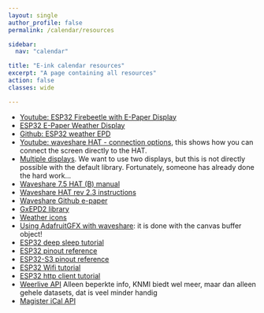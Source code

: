 ```yaml
---
layout: single
author_profile: false
permalink: /calendar/resources

sidebar:
  nav: "calendar"

title: "E-ink calendar resources"
excerpt: "A page containing all resources"
action: false
classes: wide

---
```

- [Youtube: ESP32 Firebeetle with E-Paper Display](https://youtu.be/_QKqulZvJ2E?feature=shared)
- [ESP32 E-Paper Weather Display](https://www.hackster.io/lmarzen/esp32-e-paper-weather-display-a2f444)
- [Github: ESP32 weather EPD](https://github.com/lmarzen/esp32-weather-epd)
- [Youtube: waveshare HAT - connection options](https://youtu.be/f4yoYbSWctI?feature=shared), this shows how you can connect the screen directly to the HAT.
- [Multiple displays](https://forum.arduino.cc/t/gxepd_multidisplayexample-ino-two-e-ink-displays-and-animation/671314). We want to use two displays, but this is not directly possible with the default library. Fortunately, someone has already done the hard work...
- [Waveshare 7.5 HAT (B) manual](https://www.waveshare.com/wiki/7.5inch_e-Paper_HAT_(B))
- [Waveshare HAT rev 2.3 instructions](https://www.waveshare.com/wiki/E-Paper_Driver_HAT)
- [Waveshare Github e-paper](https://github.com/waveshareteam/e-Paper)
- [GxEPD2 library](https://github.com/ZinggJM/GxEPD2)
- [Weather icons](https://github.com/erikflowers/weather-icons)
- [Using AdafruitGFX with waveshare](https://github.com/tomekness/waveshare_Epd5in83b-adafruitGFX/blob/main/arduino_codeExample/arduino_codeExample.ino): it is done with the canvas buffer object!
- [ESP32 deep sleep tutorial](https://randomnerdtutorials.com/esp32-deep-sleep-arduino-ide-wake-up-sources/)
- [ESP32 pinout reference](https://randomnerdtutorials.com/esp32-pinout-reference-gpios/)
- [ESP32-S3 pinout reference](https://randomnerdtutorials.com/esp32-s3-devkitc-pinout-guide/)
- [ESP32 Wifi tutorial](https://randomnerdtutorials.com/esp32-useful-wi-fi-functions-arduino/)
- [ESP32 http client tutorial](https://randomnerdtutorials.com/esp32-http-get-post-arduino/)
- [Weerlive API](https://weerlive.nl/delen.php) Alleen beperkte info, KNMI biedt wel meer, maar dan alleen gehele datasets, dat is veel minder handig
- [Magister iCal API](https://magister.nl/help/agenda-delen/)
